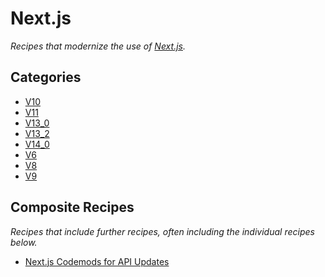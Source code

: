 # Next.js

_Recipes that modernize the use of [Next.js](https://nextjs.org/)._

## Categories

* [V10](/recipes/codemods/migrate/nextjs/v10)
* [V11](/recipes/codemods/migrate/nextjs/v11)
* [V13_0](/recipes/codemods/migrate/nextjs/v13_0)
* [V13_2](/recipes/codemods/migrate/nextjs/v13_2)
* [V14_0](/recipes/codemods/migrate/nextjs/v14_0)
* [V6](/recipes/codemods/migrate/nextjs/v6)
* [V8](/recipes/codemods/migrate/nextjs/v8)
* [V9](/recipes/codemods/migrate/nextjs/v9)

## Composite Recipes

_Recipes that include further recipes, often including the individual recipes below._

* [Next.js Codemods for API Updates](./nextjscodemods.md)


